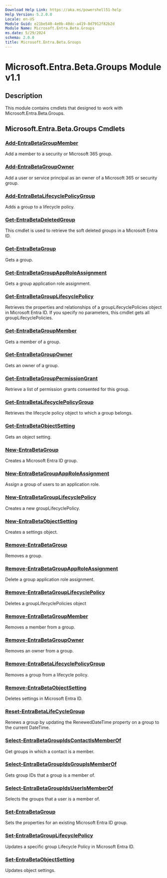 ```yaml
---
Download Help Link: https://aka.ms/powershell51-help
Help Version: 5.2.0.0
Locale: en-US
Module Guid: e21be540-4e0b-40dc-a419-8d7912f82b2d
Module Name: Microsoft.Entra.Beta.Groups
ms.date: 5/29/2024
schema: 2.0.0
title: Microsoft.Entra.Beta.Groups
---
```

# Microsoft.Entra.Beta.Groups Module v1.1

## Description

This module contains cmdlets that designed to work with Microsoft.Entra.Beta.Groups.

## Microsoft.Entra.Beta.Groups Cmdlets

### [Add-EntraBetaGroupMember](Add-EntraBetaGroupMember.md)

Add a member to a security or Microsoft 365 group.

### [Add-EntraBetaGroupOwner](Add-EntraBetaGroupOwner.md)

Add a user or service principal as an owner of a Microsoft 365 or security group.

### [Add-EntraBetaLifecyclePolicyGroup](Add-EntraBetaLifecyclePolicyGroup.md)

Adds a group to a lifecycle policy.

### [Get-EntraBetaDeletedGroup](Get-EntraBetaDeletedGroup.md)

This cmdlet is used to retrieve the soft deleted groups in a Microsoft Entra ID.

### [Get-EntraBetaGroup](Get-EntraBetaGroup.md)

Gets a group.

### [Get-EntraBetaGroupAppRoleAssignment](Get-EntraBetaGroupAppRoleAssignment.md)

Gets a group application role assignment.

### [Get-EntraBetaGroupLifecyclePolicy](Get-EntraBetaGroupLifecyclePolicy.md)

Retrieves the properties and relationships of a groupLifecyclePolicies object in Microsoft Entra ID.
If you specify no parameters, this cmdlet gets all groupLifecyclePolicies.

### [Get-EntraBetaGroupMember](Get-EntraBetaGroupMember.md)

Gets a member of a group.

### [Get-EntraBetaGroupOwner](Get-EntraBetaGroupOwner.md)

Gets an owner of a group.

### [Get-EntraBetaGroupPermissionGrant](Get-EntraBetaGroupPermissionGrant.md)

Retrieve a list of permission grants consented for this group.

### [Get-EntraBetaLifecyclePolicyGroup](Get-EntraBetaLifecyclePolicyGroup.md)

Retrieves the lifecycle policy object to which a group belongs.

### [Get-EntraBetaObjectSetting](Get-EntraBetaObjectSetting.md)

Gets an object setting.

### [New-EntraBetaGroup](New-EntraBetaGroup.md)

Creates a Microsoft Entra ID group.

### [New-EntraBetaGroupAppRoleAssignment](New-EntraBetaGroupAppRoleAssignment.md)

Assign a group of users to an application role.

### [New-EntraBetaGroupLifecyclePolicy](New-EntraBetaGroupLifecyclePolicy.md)

Creates a new groupLifecyclePolicy.

### [New-EntraBetaObjectSetting](New-EntraBetaObjectSetting.md)

Creates a settings object.

### [Remove-EntraBetaGroup](Remove-EntraBetaGroup.md)

Removes a group.

### [Remove-EntraBetaGroupAppRoleAssignment](Remove-EntraBetaGroupAppRoleAssignment.md)

Delete a group application role assignment.

### [Remove-EntraBetaGroupLifecyclePolicy](Remove-EntraBetaGroupLifecyclePolicy.md)

Deletes a groupLifecyclePolicies object

### [Remove-EntraBetaGroupMember](Remove-EntraBetaGroupMember.md)

Removes a member from a group.

### [Remove-EntraBetaGroupOwner](Remove-EntraBetaGroupOwner.md)

Removes an owner from a group.

### [Remove-EntraBetaLifecyclePolicyGroup](Remove-EntraBetaLifecyclePolicyGroup.md)

Removes a group from a lifecycle policy.

### [Remove-EntraBetaObjectSetting](Remove-EntraBetaObjectSetting.md)

Deletes settings in Microsoft Entra ID.

### [Reset-EntraBetaLifeCycleGroup](Reset-EntraBetaLifeCycleGroup.md)

Renews a group by updating the RenewedDateTime property on a group to the current DateTime.

### [Select-EntraBetaGroupIdsContactIsMemberOf](Select-EntraBetaGroupIdsContactIsMemberOf.md)

Get groups in which a contact is a member.

### [Select-EntraBetaGroupIdsGroupIsMemberOf](Select-EntraBetaGroupIdsGroupIsMemberOf.md)

Gets group IDs that a group is a member of.

### [Select-EntraBetaGroupIdsUserIsMemberOf](Select-EntraBetaGroupIdsUserIsMemberOf.md)

Selects the groups that a user is a member of.

### [Set-EntraBetaGroup](Set-EntraBetaGroup.md)

Sets the properties for an existing Microsoft Entra ID group.

### [Set-EntraBetaGroupLifecyclePolicy](Set-EntraBetaGroupLifecyclePolicy.md)

Updates a specific group Lifecycle Policy in Microsoft Entra ID.

### [Set-EntraBetaObjectSetting](Set-EntraBetaObjectSetting.md)

Updates object settings.


